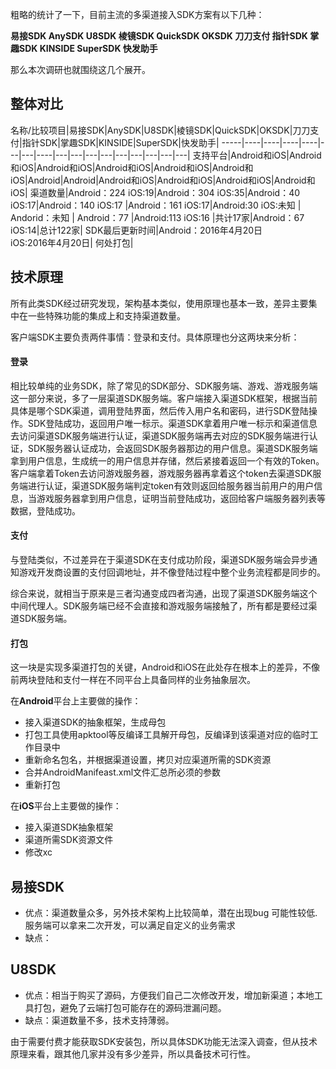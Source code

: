 粗略的统计了一下，目前主流的多渠道接入SDK方案有以下几种：

**易接SDK AnySDK U8SDK 棱镜SDK
QuickSDK OKSDK 刀刀支付 指针SDK
掌趣SDK KINSIDE SuperSDK 快发助手**

那么本次调研也就围绕这几个展开。


## 整体对比

名称/比较项目|易接SDK|AnySDK|U8SDK|棱镜SDK|QuickSDK|OKSDK|刀刀支付|指针SDK|掌趣SDK|KINSIDE|SuperSDK|快发助手|
-----|----|----|----|----|---|---|----|---|---|---|---|---|---|---|---|---|
支持平台|Android和iOS|Android和iOS|Android和iOS|Android和iOS|Android和iOS|Android和iOS|Android|Android|Android和iOS|Android和iOS|Android和iOS|Android和iOS|
渠道数量|Android：224 iOS:19|Android：304 iOS:35|Android：40 iOS:17|Android：140 iOS:17 |Android：161 iOS:17|Android:30 iOS:未知 | Andorid：未知 | Android：77 |Android:113 iOS:16 |共计17家|Android：67  iOS:14|总计122家|
SDK最后更新时间|Android：2016年4月20日<br>iOS:2016年4月20日|
何处打包|

## 技术原理

所有此类SDK经过研究发现，架构基本类似，使用原理也基本一致，差异主要集中在一些特殊功能的集成上和支持渠道数量。

客户端SDK主要负责两件事情：登录和支付。具体原理也分这两块来分析：

#### 登录

相比较单纯的业务SDK，除了常见的SDK部分、SDK服务端、游戏、游戏服务端这一部分来说，多了一层渠道SDK服务端。客户端接入渠道SDK框架，根据当前具体是哪个SDK渠道，调用登陆界面，然后传入用户名和密码，进行SDK登陆操作。SDK登陆成功，返回用户唯一标示。渠道SDK拿着用户唯一标示和渠道信息去访问渠道SDK服务端进行认证，渠道SDK服务端再去对应的SDK服务端进行认证，SDK服务器认证成功，会返回SDK服务器那边的用户信息。渠道SDK服务端拿到用户信息，生成统一的用户信息并存储，然后紧接着返回一个有效的Token。客户端拿着Token去访问游戏服务器，游戏服务器再拿着这个token去渠道SDK服务端进行认证，渠道SDK服务端判定token有效则返回给服务器当前用户的用户信息，当游戏服务器拿到用户信息，证明当前登陆成功，返回给客户端服务器列表等数据，登陆成功。

#### 支付

与登陆类似，不过差异在于渠道SDK在支付成功阶段，渠道SDK服务端会异步通知游戏开发商设置的支付回调地址，并不像登陆过程中整个业务流程都是同步的。

综合来说，就相当于原来是三者沟通变成四者沟通，出现了渠道SDK服务端这个中间代理人。SDK服务端已经不会直接和游戏服务端接触了，所有都是要经过渠道SDK服务端。

#### 打包

这一块是实现多渠道打包的关键，Android和iOS在此处存在根本上的差异，不像前两块登陆和支付一样在不同平台上具备同样的业务抽象层次。

在**Android**平台上主要做的操作：
- 接入渠道SDK的抽象框架，生成母包
- 打包工具使用apktool等反编译工具解开母包，反编译到该渠道对应的临时工作目录中
- 重新命名包名，并根据渠道设置，拷贝对应渠道所需的SDK资源
- 合并AndroidManifeast.xml文件汇总所必须的参数
- 重新打包

在**iOS**平台上主要做的操作：
- 接入渠道SDK抽象框架
- 渠道所需SDK资源文件
- 修改xc

## 易接SDK

- 优点：渠道数量众多，另外技术架构上比较简单，潜在出现bug 可能性较低.服务端可以拿来二次开发，可以满足自定义的业务需求
- 缺点：

## U8SDK

- 优点：相当于购买了源码，方便我们自己二次修改开发，增加新渠道；本地工具打包，避免了云端打包可能存在的源码泄漏问题。
- 缺点：渠道数量不多，技术支持薄弱。

由于需要付费才能获取SDK安装包，所以具体SDK功能无法深入调查，但从技术原理来看，跟其他几家并没有多少差异，所以具备技术可行性。

## 



